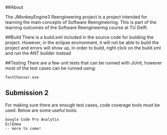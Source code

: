 ##About

The JMonkeyEngine3 Reengineering project is a project intended for learning the main concepts of Software Reengineering. 
This is part of the learning outcomes of the Software Reengineering course at TU Delft.


##Build
There is a build.xml included in the source code for building the project. However, in the eclipse environment,
it will not be able to build the project and errors will show up, in order to build, right click on the build.xml
and run the ANT builder instead

##Testing
There are a few unit tests that can be runned with JUnit, however most of the test cases can be runned using:
```bash 
TestChooser.exe
```

## Submission 2
For making sure there are enough test cases, code coverage tools must be used. Below are some useful tools:
```bash 
Google Code Pro Analytix
EclEmma
-- more to come!
```
